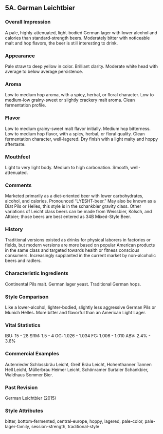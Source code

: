 ## 5A. German Leichtbier

### Overall Impression

A pale, highly-attenuated, light-bodied German lager with lower alcohol and calories than standard-strength beers. Moderately bitter with noticeable malt and hop flavors, the beer is still interesting to drink.

### Appearance

Pale straw to deep yellow in color. Brilliant clarity. Moderate white head with average to below average persistence.

### Aroma

Low to medium hop aroma, with a spicy, herbal, or floral character. Low to medium-low grainy-sweet or slightly crackery malt aroma. Clean fermentation profile.

### Flavor

Low to medium grainy-sweet malt flavor initially. Medium hop bitterness. Low to medium hop flavor, with a spicy, herbal, or floral quality. Clean fermentation character, well-lagered. Dry finish with a light malty and hoppy aftertaste.

### Mouthfeel

Light to very light body. Medium to high carbonation. Smooth, well-attenuated.

### Comments

Marketed primarily as a diet-oriented beer with lower carbohydrates, alcohol, and calories. Pronounced “LYESHT-beer.” May also be known as a Diat Pils or Helles, this style is in the schankbier gravity class. Other variations of Leicht class beers can be made from Weissbier, Kölsch, and Altbier; those beers are best entered as 34B Mixed-Style Beer.

### History

Traditional versions existed as drinks for physical laborers in factories or fields, but modern versions are more based on popular American products in the same class and targeted towards health or fitness conscious consumers. Increasingly supplanted in the current market by non-alcoholic beers and radlers.

### Characteristic Ingredients

Continental Pils malt. German lager yeast. Traditional German hops.

### Style Comparison

Like a lower-alcohol, lighter-bodied, slightly less aggressive German Pils or Munich Helles. More bitter and flavorful than an American Light Lager.

### Vital Statistics

IBU: 15 - 28
SRM: 1.5 - 4
OG: 1.026 - 1.034
FG: 1.006 - 1.010
ABV: 2.4% - 3.6%

### Commercial Examples

Autenrieder Schlossbräu Leicht, Greif Bräu Leicht, Hohenthanner Tannen Hell Leicht, Müllerbrau Heimer Leicht, Schönramer Surtaler Schankbier, Waldhaus Sommer Bier.

### Past Revision

German Leichtbier (2015)

### Style Attributes

bitter, bottom-fermented, central-europe, hoppy, lagered, pale-color, pale-lager-family, session-strength, traditional-style
